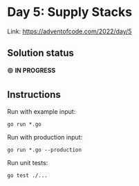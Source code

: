 # Day 5: Supply Stacks

Link: https://adventofcode.com/2022/day/5

## Solution status

🟢 **IN PROGRESS**

## Instructions

Run with example input:

```shell
go run *.go
```

Run with production input:

```shell
go run *.go --production
```

Run unit tests:

```shell
go test ./...
```
